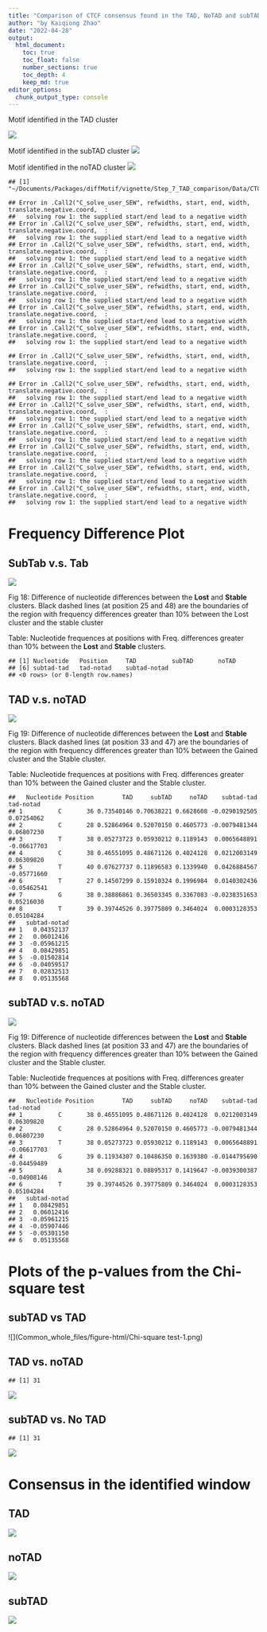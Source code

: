 ```yaml
---
title: "Comparison of CTCF consensus found in the TAD, NoTAD and subTAD groups"
author: "by Kaiqiong Zhao"
date: "2022-04-28"
output:
  html_document:
    toc: true
    toc_float: false
    number_sections: true
    toc_depth: 4
    keep_md: true
editor_options: 
  chunk_output_type: console
---
```

  









Motif identified in the TAD cluster

![](Common_whole_files/figure-html/unnamed-chunk-3-1.png)<!-- -->


Motif identified in the subTAD cluster
![](Common_whole_files/figure-html/unnamed-chunk-4-1.png)<!-- -->


Motif identified in the noTAD cluster
![](Common_whole_files/figure-html/unnamed-chunk-5-1.png)<!-- -->






```
## [1] "~/Documents/Packages/diffMotif/vignette/Step_7_TAD_comparison/Data/CTCF_TAD_4915.bed"
```


```
## Error in .Call2("C_solve_user_SEW", refwidths, start, end, width, translate.negative.coord,  : 
##   solving row 1: the supplied start/end lead to a negative width
## Error in .Call2("C_solve_user_SEW", refwidths, start, end, width, translate.negative.coord,  : 
##   solving row 1: the supplied start/end lead to a negative width
## Error in .Call2("C_solve_user_SEW", refwidths, start, end, width, translate.negative.coord,  : 
##   solving row 1: the supplied start/end lead to a negative width
## Error in .Call2("C_solve_user_SEW", refwidths, start, end, width, translate.negative.coord,  : 
##   solving row 1: the supplied start/end lead to a negative width
## Error in .Call2("C_solve_user_SEW", refwidths, start, end, width, translate.negative.coord,  : 
##   solving row 1: the supplied start/end lead to a negative width
## Error in .Call2("C_solve_user_SEW", refwidths, start, end, width, translate.negative.coord,  : 
##   solving row 1: the supplied start/end lead to a negative width
## Error in .Call2("C_solve_user_SEW", refwidths, start, end, width, translate.negative.coord,  : 
##   solving row 1: the supplied start/end lead to a negative width
```

```
## Error in .Call2("C_solve_user_SEW", refwidths, start, end, width, translate.negative.coord,  : 
##   solving row 1: the supplied start/end lead to a negative width
```

```
## Error in .Call2("C_solve_user_SEW", refwidths, start, end, width, translate.negative.coord,  : 
##   solving row 1: the supplied start/end lead to a negative width
## Error in .Call2("C_solve_user_SEW", refwidths, start, end, width, translate.negative.coord,  : 
##   solving row 1: the supplied start/end lead to a negative width
## Error in .Call2("C_solve_user_SEW", refwidths, start, end, width, translate.negative.coord,  : 
##   solving row 1: the supplied start/end lead to a negative width
## Error in .Call2("C_solve_user_SEW", refwidths, start, end, width, translate.negative.coord,  : 
##   solving row 1: the supplied start/end lead to a negative width
## Error in .Call2("C_solve_user_SEW", refwidths, start, end, width, translate.negative.coord,  : 
##   solving row 1: the supplied start/end lead to a negative width
## Error in .Call2("C_solve_user_SEW", refwidths, start, end, width, translate.negative.coord,  : 
##   solving row 1: the supplied start/end lead to a negative width
```



# Frequency Difference Plot











## **SubTab** v.s. **Tab**

![](Common_whole_files/figure-html/unnamed-chunk-11-1.png)<!-- -->

Fig 18: Difference of nucleotide differences between the **Lost** and **Stable** clusters. Black dashed lines (at position 25 and 48) are the boundaries of the region with frequency differences greater than 10% between the Lost cluster and the stable cluster

Table: Nucleotide frequences at positions with Freq. differences greater than 10% between the **Lost** and **Stable** clusters.


```
## [1] Nucleotide   Position     TAD          subTAD       noTAD       
## [6] subtad-tad   tad-notad    subtad-notad
## <0 rows> (or 0-length row.names)
```




## **TAD** v.s. **noTAD**

![](Common_whole_files/figure-html/unnamed-chunk-13-1.png)<!-- -->

Fig 19: Difference of nucleotide differences between the **Lost** and **Stable** clusters. Black dashed lines (at position 33 and 47) are the boundaries of the region with frequency differences greater than 10% between the Gained cluster and the Stable cluster.

Table: Nucleotide frequences at positions with Freq. differences greater than 10% between the Gained cluster and the Stable cluster.



```
##   Nucleotide Position        TAD     subTAD     noTAD    subtad-tad   tad-notad
## 1          C       36 0.73540146 0.70638221 0.6628608 -0.0290192505  0.07254062
## 2          C       28 0.52864964 0.52070150 0.4605773 -0.0079481344  0.06807230
## 3          T       38 0.05273723 0.05930212 0.1189143  0.0065648891 -0.06617703
## 4          C       38 0.46551095 0.48671126 0.4024128  0.0212003149  0.06309820
## 5          T       40 0.07627737 0.11896583 0.1339940  0.0426884567 -0.05771660
## 6          T       27 0.14507299 0.15910324 0.1996984  0.0140302436 -0.05462541
## 7          G       38 0.38886861 0.36503345 0.3367083 -0.0238351653  0.05216030
## 8          T       39 0.39744526 0.39775809 0.3464024  0.0003128353  0.05104284
##   subtad-notad
## 1   0.04352137
## 2   0.06012416
## 3  -0.05961215
## 4   0.08429851
## 5  -0.01502814
## 6  -0.04059517
## 7   0.02832513
## 8   0.05135568
```

## **subTAD** v.s. **noTAD**

![](Common_whole_files/figure-html/unnamed-chunk-15-1.png)<!-- -->

Fig 19: Difference of nucleotide differences between the **Lost** and **Stable** clusters. Black dashed lines (at position 33 and 47) are the boundaries of the region with frequency differences greater than 10% between the Gained cluster and the Stable cluster.

Table: Nucleotide frequences at positions with Freq. differences greater than 10% between the Gained cluster and the Stable cluster.



```
##   Nucleotide Position        TAD     subTAD     noTAD    subtad-tad   tad-notad
## 1          C       38 0.46551095 0.48671126 0.4024128  0.0212003149  0.06309820
## 2          C       28 0.52864964 0.52070150 0.4605773 -0.0079481344  0.06807230
## 3          T       38 0.05273723 0.05930212 0.1189143  0.0065648891 -0.06617703
## 4          G       39 0.11934307 0.10486350 0.1639380 -0.0144795690 -0.04459489
## 5          A       38 0.09288321 0.08895317 0.1419647 -0.0039300387 -0.04908146
## 6          T       39 0.39744526 0.39775809 0.3464024  0.0003128353  0.05104284
##   subtad-notad
## 1   0.08429851
## 2   0.06012416
## 3  -0.05961215
## 4  -0.05907446
## 5  -0.05301150
## 6   0.05135568
```
# Plots of the p-values from the Chi-square test


## subTAD vs TAD

![](Common_whole_files/figure-html/Chi-square test-1.png)<!-- -->

## TAD vs. noTAD


```
## [1] 31
```

![](Common_whole_files/figure-html/unnamed-chunk-17-1.png)<!-- -->

## subTAD vs. No TAD


```
## [1] 31
```

![](Common_whole_files/figure-html/unnamed-chunk-18-1.png)<!-- -->







# Consensus in the identified window




## TAD


![](Common_whole_files/figure-html/unnamed-chunk-21-1.png)<!-- -->


## noTAD


![](Common_whole_files/figure-html/unnamed-chunk-22-1.png)<!-- -->


## subTAD


![](Common_whole_files/figure-html/unnamed-chunk-23-1.png)<!-- -->









